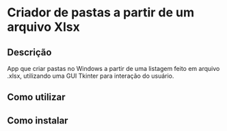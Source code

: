 # Criador de pastas a partir de um arquivo Xlsx

## Descrição

App que criar pastas no Windows a partir de uma listagem feito em arquivo .xlsx, utilizando uma GUI Tkinter para interação do usuário.

## Como utilizar 

## Como instalar

